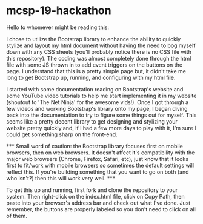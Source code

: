 # mcsp-19-hackathon

Hello to whomever might be reading this:

I chose to utilize the Bootstrap library to enhance the ability to quickly stylize and layout my html document without having the need to bog myself down with any CSS sheets (you'll probably notice there is no CSS file with this repository). The coding was almost completely done through the html file with some JS thrown in to add event triggers on the buttons on the page. I understand that this is a pretty simple page but, it didn't take me long to get Bootstrap up, running, and configuring with my html file.

I started with some documentation reading on Bootstrap's website and some YouTube video tutorials to help me start implementing it in my website (shoutout to 'The Net Ninja' for the awesome vids!). Once I got through a few videos and working Bootstrap's library onto my page, I began diving back into the documentation to try to figure some things out for myself. This seems like a pretty decent library to get designing and stylizing your website pretty quickly and, if I had a few more days to play with it, I'm sure I could get something sharp on the front-end.

*** Small word of caution: the Bootstrap library focuses first on mobile browsers, then on web browsers. It doesn't affect it's compatibility with the major web browsers (Chrome, Firefox, Safari, etc), just know that it looks first to fit/work with mobile browsers so sometimes the default settings will reflect this. If you're building something that you want to go on both (and who isn't?) then this will work very well. ***

To get this up and running, first fork and clone the repository to your system. Then right-click on the index.html file, click on Copy Path, then paste into your browser's address bar and check out what I've done. Just remember, the buttons are properly labeled so you don't need to click on all of them. 